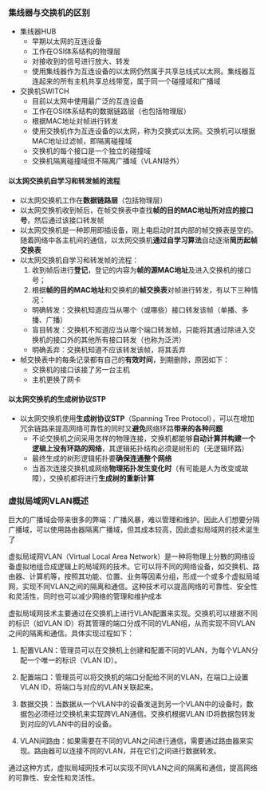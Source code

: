 
### 集线器与交换机的区别

* 集线器HUB
   * 早期以太网的互连设备
   * 工作在OSI体系结构的物理层
   * 对接收到的信号进行放大、转发
   * 使用集线器作为互连设备的以太网仍然属于共享总线式以太网。集线器互连起来的所有主机共享总线带宽，属于同一个碰撞域和广播域
* 交换机SWITCH
   * 目前以太网中使用最广泛的互连设备
   * 工作在OSI体系结构的数据链路层（也包括物理层）
   * 根据MAC地址对帧进行转发
   * 使用交换机作为互连设备的以太网，称为交换式以太网。交换机可以根据MAC地址过滤帧，即隔离碰撞域
   * 交换机的每个接口是一个独立的碰撞域
   * 交换机隔离碰撞域但不隔离广播域（VLAN除外）

#### 以太网交换机自学习和转发帧的流程
* 以太网交换机工作在**数据链路层**（包括物理层）
* 以太网交换机收到帧后，在帧交换表中查找**帧的目的MAC地址所对应的接口号**，然后通过该接口转发帧
* 以太网交换机是一种即用即插设备，刚上电启动时其内部的帧交换表是空的。随着网络中各主机间的通信，以太网交换机**通过自学习算法**自动逐渐**简历起帧交换表**
* 以太网交换机自学习和转发帧的流程：
   1. 收到帧后进行**登记**，登记的内容为**帧的源MAC地址**及进入交换机的接口号；
   2. 根据**帧的目的MAC地址**和交换机的**帧交换表**对帧进行转发，有以下三种情况：
    * 明确转发：交换机知道应当从哪个（或哪些）接口转发该帧（单播、多播、广播）
    * 盲目转发：交换机不知道应当从哪个端口转发帧，只能将其通过除进入交换机的接口外的其他所有接口转发（也称为泛洪）
    * 明确丢弃：交换机知道不应该转发该帧，将其丢弃
* 帧交换表中的每条记录都有自己的**有效时间**，到期删除，原因如下：
   * 交换机的接口该接了另一台主机
   * 主机更换了网卡

#### 以太网交换机的生成树协议STP
* 以太网交换机使用**生成树协议STP**（Spanning Tree Protocol），可以在增加冗余链路来提高网络可靠性的同时又**避免**网络环路**带来的各种问题**
   * 不论交换机之间采用怎样的物理连接，交换机都能够**自动计算并构建一个逻辑上没有环路的网络**，其逻辑拓扑结构必须是树形的（无逻辑环路）
   * 最终生成的树形逻辑拓扑要**确保连通整个网络**
   * 当首次连接交换机或网络**物理拓扑发生变化时**（有可能是人为改变或故障），交换机都将进行**生成树的重新计算**


### 虚拟局域网VLAN概述

巨大的广播域会带来很多的弊端：广播风暴，难以管理和维护。因此人们想要分隔广播域，可以使用路由器隔离广播域，但其成本较高，因此虚拟局域网的技术诞生了

虚拟局域网VLAN（Virtual Local Area Network）是一种将物理上分散的网络设备虚拟地组合成逻辑上的局域网的技术。它可以将不同的网络设备，如交换机、路由器、计算机等，按照其功能、位置、业务等因素分组，形成一个或多个虚拟局域网，实现不同VLAN之间的隔离和通信。这种技术可以提高网络的可靠性、安全性和灵活性，同时也可以减少网络的管理和维护成本

虚拟局域网技术主要通过在交换机上进行VLAN配置来实现。交换机可以根据不同的标识（如VLAN ID）将其管理的端口分成不同的VLAN组，从而实现不同VLAN之间的隔离和通信。具体实现过程如下：

1. 配置VLAN：管理员可以在交换机上创建和配置不同的VLAN，为每个VLAN分配一个唯一的标识（VLAN ID）。

2. 配置端口：管理员可以将交换机的端口分配给不同的VLAN，在端口上设置VLAN ID，将端口与对应的VLAN关联起来。

3. 数据交换：当数据从一个VLAN中的设备发送到另一个VLAN中的设备时，数据包必须经过交换机来实现跨VLAN通信。交换机根据VLAN ID将数据包转发到对应的VLAN中的目的设备。

4. VLAN间路由：如果需要在不同的VLAN之间进行通信，需要通过路由器来实现。路由器可以连接不同的VLAN，并在它们之间进行数据转发。

通过这种方式，虚拟局域网技术可以实现不同VLAN之间的隔离和通信，提高网络的可靠性、安全性和灵活性。

